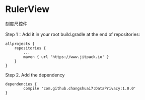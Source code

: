 # RulerView
刻度尺控件


Step 1：Add it in your root build.gradle at the end of repositories:

	allprojects {
		repositories {
			...
			maven { url 'https://www.jitpack.io' }
		}
	}
  
Step 2. Add the dependency

	dependencies {
	        compile 'com.github.changshuai7:DataPrivacy:1.0.0'
	}
